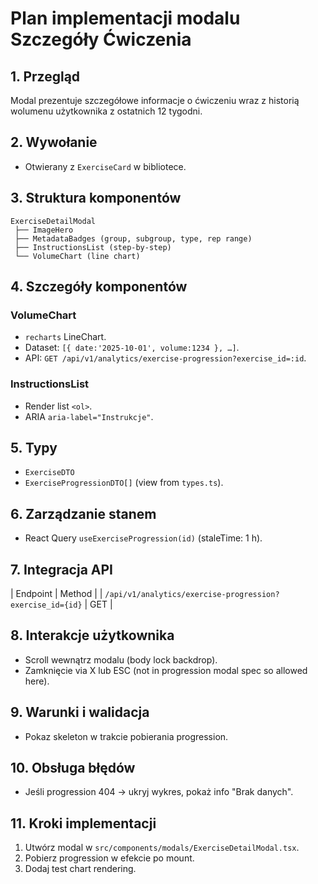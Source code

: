 # Plan implementacji modalu Szczegóły Ćwiczenia

## 1. Przegląd
Modal prezentuje szczegółowe informacje o ćwiczeniu wraz z historią wolumenu użytkownika z ostatnich 12 tygodni.

## 2. Wywołanie
- Otwierany z `ExerciseCard` w bibliotece.

## 3. Struktura komponentów
```
ExerciseDetailModal
 ├── ImageHero
 ├── MetadataBadges (group, subgroup, type, rep range)
 ├── InstructionsList (step-by-step)
 └── VolumeChart (line chart)
```

## 4. Szczegóły komponentów
### VolumeChart
- `recharts` LineChart.
- Dataset: `[{ date:'2025-10-01', volume:1234 }, …]`.
- API: `GET /api/v1/analytics/exercise-progression?exercise_id=:id`.

### InstructionsList
- Render list `<ol>`.
- ARIA `aria-label="Instrukcje"`.

## 5. Typy
- `ExerciseDTO`
- `ExerciseProgressionDTO[]` (view from `types.ts`).

## 6. Zarządzanie stanem
- React Query `useExerciseProgression(id)` (staleTime: 1 h).

## 7. Integracja API
| Endpoint | Method |
| `/api/v1/analytics/exercise-progression?exercise_id={id}` | GET |

## 8. Interakcje użytkownika
- Scroll wewnątrz modalu (body lock backdrop).
- Zamknięcie via X lub ESC (not in progression modal spec so allowed here).

## 9. Warunki i walidacja
- Pokaz skeleton w trakcie pobierania progression.

## 10. Obsługa błędów
- Jeśli progression 404 → ukryj wykres, pokaż info "Brak danych".

## 11. Kroki implementacji
1. Utwórz modal w `src/components/modals/ExerciseDetailModal.tsx`.
2. Pobierz progression w efekcie po mount.
3. Dodaj test chart rendering.

